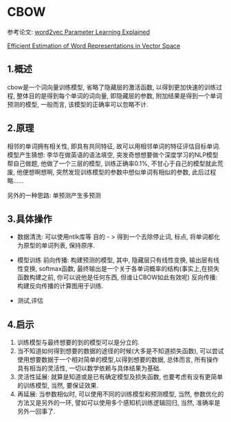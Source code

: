CBOW
===

参考论文: 
[word2vec Parameter Learning Explained](https://arxiv.org/pdf/1411.2738.pdf)

[Efficient Estimation of Word Representations in
Vector Space](https://arxiv.org/pdf/1301.3781.pdf)

1.概述
---

cbow是一个词向量训练模型, 省略了隐藏层的激活函数, 以得到更加快速的训练过程, 整体目的是得到每个单词的词向量, 即隐藏层的参数, 附加结果是得到一个单词预测的模型, 一般而言, 该模型的正确率可以忽略不计.

2.原理
---

相邻的单词拥有相关性, 即具有共同特征, 故可以用相邻单词的特征评估目标单词. 
模型产生猜想: 李华在做英语的语法填空, 突发奇想想要做个深度学习的NLP模型帮自己做题, 他做了一个三层的模型, 训练正确率0.1%, 不甘心于自己的模型就此荒废, 他便想啊想啊, 突然发现训练模型的参数中想似单词有相似的参数, 此后过程略......

另外的一种思路: 单预测产生多预测

3.具体操作
---

* 数据清洗: 可以使用ntlk库等 
    目的 - > 得到一个去除停止词, 标点, 将单词都化为原型的单词列表, 保持原序.

* 模型训练
    前向传播: 构建预测的模型, 其中, 隐藏层只有线性变换, 输出层有线性变换, softmax函数, 最终输出是一个关于各单词概率的结构(事实上,在损失函数构建之前, 你可以说他是任何东西, 但谁让CBOW如此有效呢)
    反向传播: 构建反向传播的计算图用于训练.

* 测试,评估

4.启示
---

1. 训练模型与最终想要的到的模型可以是分立的.
2. 当不知道如何得到想要的数据的途径的时候(大多是不知道损失函数), 可以尝试使用想要数据于一个相对简单的模型,以得到想要的数据, 总体而言, 所有操作具有相当的灵活性, 一切以数学依赖与具体结果为基础.
3. 灵活性延展: 就算是知道或是已有确定模型及损失函数, 也要考虑有没有更简单的训练模型, 当然, 要保证效果.
4. 再延展: 当参数相似时, 可以使用不同的训练模型和预测模型, 当然, 参数优化的方法又是另外的一环, 譬如可以使用多个感知机训练逻辑回归, 当然, 准确率是另外一回事了.